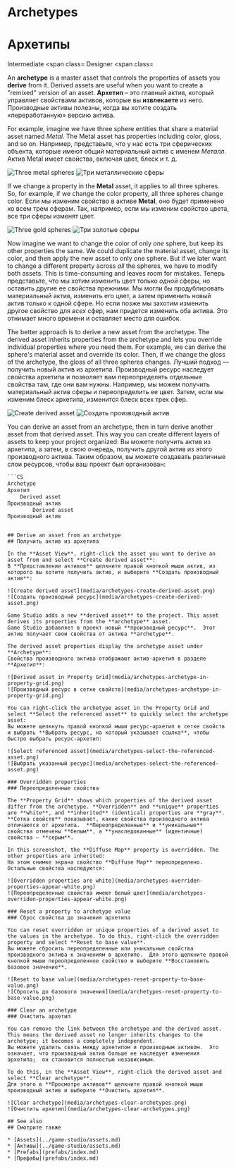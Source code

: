 # Archetypes
# Архетипы

<span class="label label-doc-level">Intermediate</span>
<span class=
<span class="label label-doc-audience">Designer</span>
<span class=

An **archetype** is a master asset that controls the properties of assets you **derive** from it. Derived assets are useful when you want to create a "remixed" version of an asset.
**Архетип** – это главный актив, который управляет свойствами активов, которые вы **извлекаете** из него.  Производные активы полезны, когда вы хотите создать «переработанную» версию актива.

For example, imagine we have three sphere entities that share a material asset named *Metal*. The Metal asset has properties including color, gloss, and so on.
Например, представьте, что у нас есть три сферических объекта, которые имеют общий материальный актив с именем *Металл*.  Актив Metal имеет свойства, включая цвет, блеск и т. д.

![Three metal spheres](media/archetypes-three-spheres-metal.png)
![Три металлические сферы](media/archetypes-three-spheres-metal.png)

If we change a property in the **Metal** asset, it applies to all three spheres. So, for example, if we change the color property, all three spheres change color.
Если мы изменим свойство в активе **Metal**, оно будет применено ко всем трем сферам.  Так, например, если мы изменим свойство цвета, все три сферы изменят цвет.

![Three gold spheres](media/archetypes-three-spheres-gold.png)
![Три золотые сферы](media/archetypes-three-spheres-gold.png)

Now imagine we want to change the color of only *one* sphere, but keep its other properties the same. We could duplicate the material asset, change its color, and then apply the new asset to only one sphere. But if we later want to change a different property across *all* the spheres, we have to modify both assets. This is time-consuming and leaves room for mistakes.
Теперь представьте, что мы хотим изменить цвет только *одной* сферы, но оставить другие ее свойства прежними.  Мы могли бы продублировать материальный актив, изменить его цвет, а затем применить новый актив только к одной сфере.  Но если позже мы захотим изменить другое свойство для *всех* сфер, нам придется изменить оба актива.  Это отнимает много времени и оставляет место для ошибок.

The better approach is to derive a new asset from the archetype. The derived asset inherits properties from the archetype and lets you override individual properties where you need them. For example, we can derive the sphere's material asset and override its color. Then, if we change the gloss of the archetype, the gloss of all three spheres changes.
Лучший подход — получить новый актив из архетипа.  Производный ресурс наследует свойства архетипа и позволяет вам переопределять отдельные свойства там, где они вам нужны.  Например, мы можем получить материальный актив сферы и переопределить ее цвет.  Затем, если мы изменим блеск архетипа, изменится блеск всех трех сфер.

![Create derived asset](media/archetypes-three-spheres.png)
![Создать производный актив](media/archetypes-three-spheres.png)

You can derive an asset from an archetype, then in turn derive another asset from that derived asset. This way you can create different layers of assets to keep your project organized:
Вы можете получить актив из архетипа, а затем, в свою очередь, получить другой актив из этого производного актива.  Таким образом, вы можете создавать различные слои ресурсов, чтобы ваш проект был организован:

```cs
```CS
Archetype
Архетип
    Derived asset
Производный актив
        Derived asset
Производный актив
```
```

## Derive an asset from an archetype
## Получить актив из архетипа

In the **Asset View**, right-click the asset you want to derive an asset from and select **Create derived asset**:
В **Представлении активов** щелкните правой кнопкой мыши актив, из которого вы хотите получить актив, и выберите **Создать производный актив**:

![Create derived asset](media/archetypes-create-derived-asset.png)
![Создать производный ресурс](media/archetypes-create-derived-asset.png)

Game Studio adds a new **derived asset** to the project. This asset derives its properties from the **archetype** asset.
Game Studio добавляет в проект новый **производный ресурс**.  Этот актив получает свои свойства от актива **archetype**.

The derived asset properties display the archetype asset under **Archetype**:
Свойства производного актива отображают актив-архетип в разделе **Архетип**:

![Derived asset in Property Grid](media/archetypes-archetype-in-property-grid.png)
![Производный ресурс в сетке свойств](media/archetypes-archetype-in-property-grid.png)

You can right-click the archetype asset in the Property Grid and select **Select the referenced asset** to quickly select the archetype asset:
Вы можете щелкнуть правой кнопкой мыши ресурс-архетип в сетке свойств и выбрать **Выбрать ресурс, на который указывает ссылка**, чтобы быстро выбрать ресурс-архетип:

![Select referenced asset](media/archetypes-select-the-referenced-asset.png)
![Выбрать указанный ресурс](media/archetypes-select-the-referenced-asset.png)

### Overridden properties
### Переопределенные свойства

The **Property Grid** shows which properties of the derived asset differ from the archetype. **Overridden** and **unique** properties are **white**, and **inherited** (identical) properties are **gray**.
**Сетка свойств** показывает, какие свойства производного актива отличаются от архетипа.  **Переопределенные** и **уникальные** свойства отмечены **белым**, а **унаследованные** (идентичные) свойства — **серым**.

In this screenshot, the **Diffuse Map** property is overridden. The other properties are inherited:
На этом снимке экрана свойство **Diffuse Map** переопределено.  Остальные свойства наследуются:

![Overridden properties are white](media/archetypes-overriden-properties-appear-white.png)
![Переопределенные свойства имеют белый цвет](media/archetypes-overriden-properties-appear-white.png)

### Reset a property to archetype value
### Сброс свойства до значения архетипа

You can reset overridden or unique properties of a derived asset to the values in the archetype. To do this, right-click the overridden property and select **Reset to base value**.
Вы можете сбросить переопределенные или уникальные свойства производного актива к значениям в архетипе.  Для этого щелкните правой кнопкой мыши переопределенное свойство и выберите **Восстановить базовое значение**.

![Reset to base value](media/archetypes-reset-property-to-base-value.png)
![Сбросить до базового значения](media/archetypes-reset-property-to-base-value.png)

### Clear an archetype
### Очистить архетип

You can remove the link between the archetype and the derived asset. This means the derived asset no longer inherits changes to the archetype; it becomes a completely independent.
Вы можете удалить связь между архетипом и производным активом.  Это означает, что производный актив больше не наследует изменения архетипа;  он становится полностью независимым.

To do this, in the **Asset View**, right-click the derived asset and select **Clear archetype**.
Для этого в **Просмотре активов** щелкните правой кнопкой мыши производный актив и выберите **Очистить архетип**.

![Clear archetype](media/archetypes-clear-archetypes.png)
![Очистить архетип](media/archetypes-clear-archetypes.png)

## See also
## Смотрите также

* [Assets](../game-studio/assets.md)
* [Активы](../game-studio/assets.md)
* [Prefabs](prefabs/index.md)
* [Префабы](prefabs/index.md)
